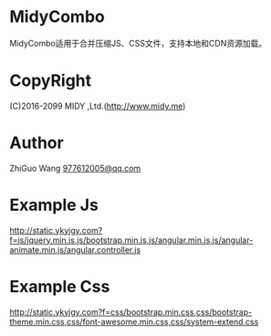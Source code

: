 # MidyCombo
MidyCombo适用于合并压缩JS、CSS文件，支持本地和CDN资源加载。
# CopyRight
(C)2016-2099 MIDY ,Ltd.(http://www.midy.me)
# Author
ZhiGuo Wang <977612005@qq.com>
# Example Js
http://static.ykyjgy.com?f=js/jquery.min.js,js/bootstrap.min.js,js/angular.min.js,js/angular-animate.min.js/angular.controller.js
# Example Css
http://static.ykyjgy.com?f=css/bootstrap.min.css,css/bootstrap-theme.min.css,css/font-awesome.min.css,css/system-extend.css
